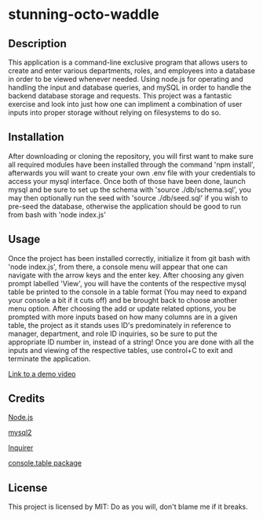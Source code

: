 # stunning-octo-waddle

## Description

This application is a command-line exclusive program that allows users to create and enter various departments, roles, and employees into a database in order to be
viewed whenever needed. Using node.js for operating and handling the input and database queries, and mySQL in order to handle the backend database storage and requests.
This project was a fantastic exercise and look into just how one can impliment a combination of user inputs into proper storage without relying on filesystems to do so.

## Installation

After downloading or cloning the repository, you will first want to make sure all required modules have been installed through the command 'npm install', afterwards you
will want to create your own .env file with your credentials to access your mysql interface. Once both of those have been done, launch mysql and be sure to set up the
schema with 'source ./db/schema.sql', you may then optionally run the seed with 'source ./db/seed.sql' if you wish to pre-seed the database, otherwise the application
should be good to run from bash with 'node index.js'

## Usage

Once the project has been installed correctly, initialize it from git bash with 'node index.js', from there, a console menu will appear that one can navigate with the arrow keys and the enter key. After choosing any given prompt labelled 'View', you will have the contents of the respective mysql table be printed to the console in a table format (You may need to expand your console a bit if it cuts off) and be brought back to choose another menu option. After choosing the add or update related options, you be prompted with more inputs based on how many columns are in a given table, the project as it stands uses ID's predominately in reference to manager, department, and role ID inquiries, so be sure to put the appropriate ID number in, instead of a string! Once you are done with all the inputs and viewing of the respective tables, use control+C to exit and terminate the application.

[Link to a demo video](https://drive.google.com/file/d/1eveOGeOvrZBkXv6McEM0fRtTGyZqDaal/view)

## Credits

[Node.js](https://nodejs.org/en/)

[mysql2](https://www.npmjs.com/package/mysql2)

[Inquirer](https://www.npmjs.com/package/inquirer)

[console.table package](https://www.npmjs.com/package/console.table)

## License

This project is licensed by MIT: Do as you will, don't blame me if it breaks.
